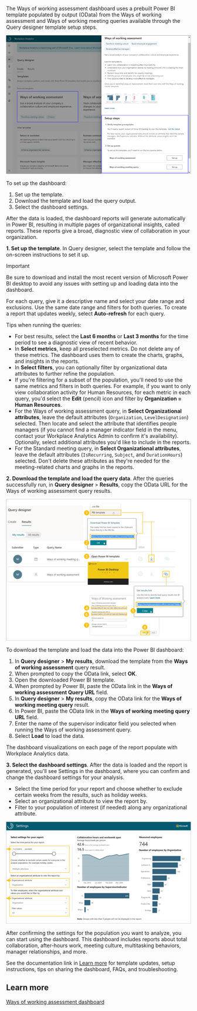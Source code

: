 The Ways of working assessment dashboard uses a prebuilt Power BI template populated by output (OData) from the Ways of working assessment and Ways of working meeting queries available through the Query designer template setup steps.

![Ways of working assessment template setup](../media/template-setup.png)

To set up the dashboard:

1. Set up the template.
2. Download the template and load the query output.
3. Select the dashboard settings.

After the data is loaded, the dashboard reports will generate automatically in Power BI, resulting in multiple pages of organizational insights, called reports. These reports give a broad, diagnostic view of collaboration in your organization.

**1. Set up the template**. In Query designer, select the template and follow the on-screen instructions to set it up.

>[!IMPORTANT]
>Be sure to download and install the most recent version of Microsoft Power BI desktop to avoid any issues with setting up and loading data into the dashboard.

For each query, give it a descriptive name and select your date range and exclusions. Use the same date range and filters for both queries. To create a report that updates weekly, select **Auto-refresh** for each query.

Tips when running the queries:

* For best results, select the **Last 6 months** or **Last 3 months** for the time period to see a diagnostic view of recent behavior.
* In **Select metrics**, keep all preselected metrics. Do not delete any of these metrics. The dashboard uses them to create the charts, graphs, and insights in the reports.
* In **Select filters**, you can optionally filter by organizational data attributes to further refine the population.
* If you're filtering for a subset of the population, you'll need to use the same metrics and filters in both queries. For example, if you want to only view collaboration activity for Human Resources, for each metric in each query, you'd select the **Edit** (pencil) icon and filter by **Organization = Human Resources**.
* For the Ways of working assessment query, in **Select Organizational attributes**, leave the default attributes (`Organization`, `LevelDesignation`) selected. Then locate and select the attribute that identifies people managers (if you cannot find a manager indicator field in the menu, contact your Workplace Analytics Admin to confirm it's availability). Optionally, select additional attributes you'd like to include in the reports.
* For the Standard meeting query, in **Select Organizational attributes**, leave the default attributes (`IsRecurring`, `Subject`, and `DurationHours`) selected. Don't delete these attributes as they're needed for the meeting-related charts and graphs in the reports.

**2. Download the template and load the query data**. After the queries successfully run, in **Query designer** > **Results**, copy the OData URL for the Ways of working assessment query results.

![Download the template and load the query](../media/load-data-template.png)

To download the template and load the data into the Power BI dashboard:

1. In **Query designer** > **My results**, download the template from the **Ways of working assessment** query result.
2. When prompted to copy the OData link, select **OK**.
3. Open the downloaded Power BI template.
4. When prompted by Power BI, paste the OData link in the **Ways of working assessment Query URL** field.
5. In **Query designer** > **My results**, copy the OData link for the **Ways of working meeting query** result.
6. In Power BI, paste the OData link in the **Ways of working meeting query URL** field.
7. Enter the name of the supervisor indicator field you selected when running the Ways of working assessment query.
8. Select **Load** to load the data.

The dashboard visualizations on each page of the report populate with Workplace Analytics data.

**3. Select the dashboard settings**. After the data is loaded and the report is generated, you'll see Settings in the dashboard, where you can confirm and change the dashboard settings for your analysis.

* Select the time period for your report and choose whether to exclude certain weeks from the results, such as holiday weeks.
* Select an organizational attribute to view the report by.
* Filter to your population of interest (if needed) along any organizational attribute.

![Settings page](../media/options-settings.png)

After confirming the settings for the population you want to analyze, you can start using the dashboard. This dashboard includes reports about total collaboration, after-hours work, meeting culture, multitasking behaviors, manager relationships, and more.

See the documentation link in [Learn more](#learn-more) for template updates, setup instructions, tips on sharing the dashboard, FAQs, and troubleshooting.

## Learn more

[Ways of working assessment dashboard](/viva/insights/tutorials/power-bi-collab-assess)
